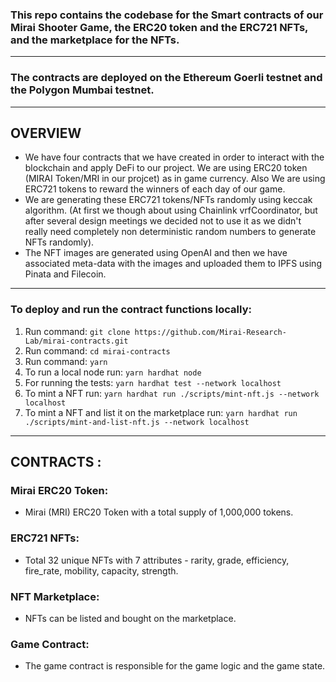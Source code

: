 ### This repo contains the codebase for the Smart contracts of our Mirai Shooter Game, the ERC20 token and the ERC721 NFTs, and the marketplace for the NFTs.

---

### The contracts are deployed on the Ethereum Goerli testnet and the Polygon Mumbai testnet.

---
## OVERVIEW

- We have four contracts that we have created in order to interact with the blockchain and apply DeFi to our project. We are using ERC20 token (MIRAI Token/MRI in our projcet) as in game currency. Also We are using ERC721 tokens to reward the winners of each day of our game. 
- We are generating these ERC721 tokens/NFTs randomly using keccak algorithm. (At first we though about using Chainlink vrfCoordinator, but after several design meetings we decided not to use it as we didn't really need completely non deterministic random numbers to generate NFTs randomly). 
- The NFT images are generated using OpenAI and then we have associated meta-data with the images and uploaded them to IPFS using Pinata and Filecoin.
---
### To deploy and run the contract functions locally:

1. Run command: `git clone https://github.com/Mirai-Research-Lab/mirai-contracts.git`
2. Run command: `cd mirai-contracts`
3. Run command: `yarn`
4. To run a local node run: `yarn hardhat node`
5. For running the tests: `yarn hardhat test --network localhost`
6. To mint a NFT run: `yarn hardhat run ./scripts/mint-nft.js --network localhost`
7. To mint a NFT and list it on the marketplace run: `yarn hardhat run ./scripts/mint-and-list-nft.js --network localhost`

---

## CONTRACTS :

### Mirai ERC20 Token:

- Mirai (MRI) ERC20 Token with a total supply of 1,000,000 tokens.

### ERC721 NFTs:

- Total 32 unique NFTs with 7 attributes - rarity, grade, efficiency, fire_rate, mobility, capacity, strength.

### NFT Marketplace:

- NFTs can be listed and bought on the marketplace.

### Game Contract:

- The game contract is responsible for the game logic and the game state.
